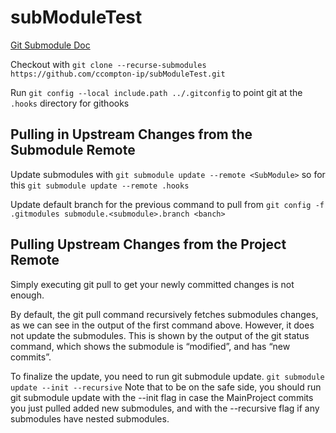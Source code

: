 # subModuleTest

[Git Submodule Doc](https://git-scm.com/book/en/v2/Git-Tools-Submodules)

Checkout with 
`git clone --recurse-submodules https://github.com/ccompton-ip/subModuleTest.git`

Run `git config --local include.path ../.gitconfig` to point git at the `.hooks` directory for githooks

## Pulling in Upstream Changes from the Submodule Remote

Update submodules with
`git submodule update --remote <SubModule>` so for this `git submodule update --remote .hooks`

Update default branch for the previous command to pull from
`git config -f .gitmodules submodule.<submodule>.branch <banch>`

## Pulling Upstream Changes from the Project Remote
Simply executing git pull to get your newly committed changes is not enough.

By default, the git pull command recursively fetches submodules changes, as we can see in the output of the first command above. However, it does not update the submodules. This is shown by the output of the git status command, which shows the submodule is “modified”, and has “new commits”. 

To finalize the update, you need to run git submodule update. `git submodule update --init --recursive`
Note that to be on the safe side, you should run git submodule update with the --init flag in case the MainProject commits you just pulled added new submodules, and with the --recursive flag if any submodules have nested submodules.

